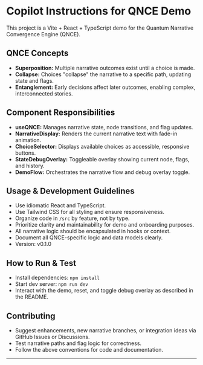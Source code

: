 <!-- Use this file to provide workspace-specific custom instructions to Copilot. For more details, visit https://code.visualstudio.com/docs/copilot/copilot-customization#_use-a-githubcopilotinstructionsmd-file -->

# Copilot Instructions for QNCE Demo

This project is a Vite + React + TypeScript demo for the Quantum Narrative Convergence Engine (QNCE).

## QNCE Concepts
- **Superposition:** Multiple narrative outcomes exist until a choice is made.
- **Collapse:** Choices "collapse" the narrative to a specific path, updating state and flags.
- **Entanglement:** Early decisions affect later outcomes, enabling complex, interconnected stories.

## Component Responsibilities
- **useQNCE:** Manages narrative state, node transitions, and flag updates.
- **NarrativeDisplay:** Renders the current narrative text with fade-in animation.
- **ChoiceSelector:** Displays available choices as accessible, responsive buttons.
- **StateDebugOverlay:** Toggleable overlay showing current node, flags, and history.
- **DemoFlow:** Orchestrates the narrative flow and debug overlay toggle.

## Usage & Development Guidelines
- Use idiomatic React and TypeScript.
- Use Tailwind CSS for all styling and ensure responsiveness.
- Organize code in `/src` by feature, not by type.
- Prioritize clarity and maintainability for demo and onboarding purposes.
- All narrative logic should be encapsulated in hooks or context.
- Document all QNCE-specific logic and data models clearly.
- Version: v0.1.0

## How to Run & Test
- Install dependencies: `npm install`
- Start dev server: `npm run dev`
- Interact with the demo, reset, and toggle debug overlay as described in the README.

## Contributing
- Suggest enhancements, new narrative branches, or integration ideas via GitHub Issues or Discussions.
- Test narrative paths and flag logic for correctness.
- Follow the above conventions for code and documentation.

---
